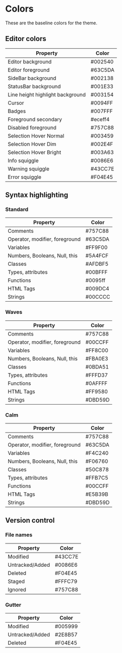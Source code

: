 # Colors

These are the baseline colors for the theme.

## Editor colors

| Property                         | Color   |
| -------------------------------- | ------- |
| Editor background                | #002540 |
| Editor foreground                | #63C5DA |
| SideBar background               | #002138 |
| StatusBar background             | #001E33 |
| Line height highlight background | #003154 |
| Cursor                           | #0094FF |
| Badges                           | #007FFF |
| Foreground secondary             | #eceff4 |
| Disabled foreground              | #757C88 |
| Selection Hover Normal           | #003459 |
| Selection Hover Dim              | #002E4F |
| Selection Hover Bright           | #003A63 |
| Info squiggle                    | #0086E6 |
| Warning squiggle                 | #43CC7E |
| Error squiggle                   | #F04E45 |

## Syntax highlighting

### Standard

| Property                       | Color   |
| ------------------------------ | ------- |
| Comments                       | #757C88 |
| Operator, modifier, foreground | #63C5DA |
| Variables                      | #FF9F00 |
| Numbers, Booleans, Null, this  | #5A4FCF |
| Classes                        | #AFDBF5 |
| Types, attributes              | #00BFFF |
| Functions                      | #0095ff |
| HTML Tags                      | #009DC4 |
| Strings                        | #00CCCC |

### Waves

| Property                       | Color   |
| ------------------------------ | ------- |
| Comments                       | #757C88 |
| Operator, modifier, foreground | #00CCFF |
| Variables                      | #FF8C00 |
| Numbers, Booleans, Null, this  | #FBA0E3 |
| Classes                        | #0BDA51 |
| Types, attributes              | #FFFD37 |
| Functions                      | #0AFFFF |
| HTML Tags                      | #FF9580 |
| Strings                        | #DBD59D |

### Calm

| Property                       | Color   |
| ------------------------------ | ------- |
| Comments                       | #757C88 |
| Operator, modifier, foreground | #63C5DA |
| Variables                      | #F4C240 |
| Numbers, Booleans, Null, this  | #F06760 |
| Classes                        | #50C878 |
| Types, attributes              | #FFB7C5 |
| Functions                      | #00CCFF |
| HTML Tags                      | #E5B39B |
| Strings                        | #DBD59D |

## Version control

### File names

| Property        | Color   |
| --------------- | ------- |
| Modified        | #43CC7E |
| Untracked/Added | #0086E6 |
| Deleted         | #F04E45 |
| Staged          | #FFFC79 |
| Ignored         | #757C88 |

### Gutter

| Property        | Color   |
| --------------- | ------- |
| Modified        | #005999 |
| Untracked/Added | #2E8B57 |
| Deleted         | #F04E45 |
